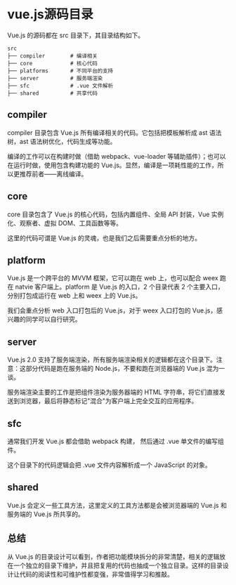 # vue.js源码目录

Vue.js 的源码都在 src 目录下，其目录结构如下。

```
src
├── compiler        # 编译相关 
├── core            # 核心代码 
├── platforms       # 不同平台的支持
├── server          # 服务端渲染
├── sfc             # .vue 文件解析
├── shared          # 共享代码
```

## compiler

compiler 目录包含 Vue.js 所有编译相关的代码。它包括把模板解析成 ast 语法树，ast 语法树优化，代码生成等功能。

编译的工作可以在构建时做（借助 webpack、vue-loader 等辅助插件）；也可以在运行时做，使用包含构建功能的 Vue.js。显然，编译是一项耗性能的工作，所以更推荐前者——离线编译。

## core

core 目录包含了 Vue.js 的核心代码，包括内置组件、全局 API 封装，Vue 实例化、观察者、虚拟 DOM、工具函数等等。

这里的代码可谓是 Vue.js 的灵魂，也是我们之后需要重点分析的地方。

## platform

Vue.js 是一个跨平台的 MVVM 框架，它可以跑在 web 上，也可以配合 weex 跑在 natvie 客户端上。platform 是 Vue.js 的入口，2 个目录代表 2 个主要入口，分别打包成运行在 web 上和 weex 上的 Vue.js。

我们会重点分析 web 入口打包后的 Vue.js，对于 weex 入口打包的 Vue.js，感兴趣的同学可以自行研究。

## server

Vue.js 2.0 支持了服务端渲染，所有服务端渲染相关的逻辑都在这个目录下。注意：这部分代码是跑在服务端的 Node.js，不要和跑在浏览器端的 Vue.js 混为一谈。

服务端渲染主要的工作是把组件渲染为服务器端的 HTML 字符串，将它们直接发送到浏览器，最后将静态标记"混合"为客户端上完全交互的应用程序。

## sfc

通常我们开发 Vue.js 都会借助 webpack 构建， 然后通过 .vue 单文件的编写组件。

这个目录下的代码逻辑会把 .vue 文件内容解析成一个 JavaScript 的对象。

## shared

Vue.js 会定义一些工具方法，这里定义的工具方法都是会被浏览器端的 Vue.js 和服务端的 Vue.js 所共享的。

## 总结

从 Vue.js 的目录设计可以看到，作者把功能模块拆分的非常清楚，相关的逻辑放在一个独立的目录下维护，并且把复用的代码也抽成一个独立目录。这样的目录设计让代码的阅读性和可维护性都变强，非常值得学习和推敲。